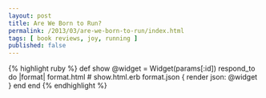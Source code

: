 ```yaml
---
layout: post
title: Are We Born to Run? 
permalink: /2013/03/are-we-born-to-run/index.html
tags: [ book reviews, joy, running ]
published: false
---
```


{% highlight ruby %}
def show
  @widget = Widget(params[:id])
  respond_to do |format|
    format.html # show.html.erb
    format.json { render json: @widget }
  end
end
{% endhighlight %}